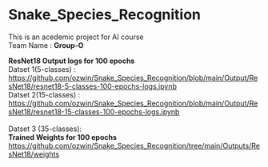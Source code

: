 # Snake_Species_Recognition
This is an acedemic project for AI course <br/>
Team Name : <b> Group-O </b>


<b>ResNet18 </b>
  <b>Output logs for 100 epochs </b> <br/>
    Datset 1(5-classes)  :  https://github.com/ozwin/Snake_Species_Recognition/blob/main/Output/ResNet18/resnet18-5-classes-100-epochs-logs.ipynb <br/>
    Datset 2(15-classes) : https://github.com/ozwin/Snake_Species_Recognition/blob/main/Output/ResNet18/resnet18-15-classes-100-epochs-logs.ipynb <br/>     
    Datset 3 (35-classes): <br/>
  <b>Trained Weights for 100 epochs</b> <br/>
    https://github.com/ozwin/Snake_Species_Recognition/tree/main/Outputs/ResNet18/weights <br/>
